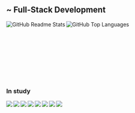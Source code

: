 
<h2>~ Full-Stack Development</h2>
<img align="left" src="https://github-readme-stats.vercel.app/api?username=ElementalDLC37&show_icons=true&theme=tokyonight" alt="GitHub Readme Stats" />
<img align="left" src="https://github-readme-stats.vercel.app/api/top-langs/?username=ElementalDLC37&hide=html,css&langs_count=8&layout=compact&theme=tokyonight" alt="GitHub Top Languages" />

<br />
<br />
<br />
<br />
<br />
<br />
<br />
<br />
<br />

<p>
<h3>In study</h3>
<img align="left" src="https://img.shields.io/badge/HTML5-E34F26?style=for-the-badge&logo=html5&logoColor=white" />
<img align="left" src="https://img.shields.io/badge/Python-3776AB?style=for-the-badge&logo=python&logoColor=white" />
<img align="left" src="https://img.shields.io/badge/CSS3-1572B6?style=for-the-badge&logo=css3&logoColor=white" />
<img align="left" src="https://img.shields.io/badge/JavaScript-F7DF1E?style=for-the-badge&logo=javascript&logoColor=black" />
<img align="left" src="https://img.shields.io/badge/Node.js-43853D?style=for-the-badge&logo=node.js&logoColor=white" />
<img align="left" src="https://img.shields.io/badge/PHP-777BB4?style=for-the-badge&logo=php&logoColor=white" />
<img align="left" src="https://img.shields.io/badge/R-276DC3?style=for-the-badge&logo=r&logoColor=white" />
<img align="left" src="https://img.shields.io/badge/React-20232A?style=for-the-badge&logo=react&logoColor=61DAFB" />
</p>


<!--
**ElementalDLC37/ElementalDLC37** is a ✨ _special_ ✨ repository because its `README.md` (this file) appears on your GitHub profile.

Here are some ideas to get you started:

- 🔭 I’m currently working on ...
- 🌱 I’m currently learning ...
- 👯 I’m looking to collaborate on ...
- 🤔 I’m looking for help with ...
- 💬 Ask me about ...
- 📫 How to reach me: ...
- 😄 Pronouns: ...
- ⚡ Fun fact: ...
-->
